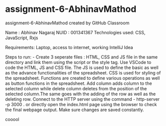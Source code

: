 # assignment-6-AbhinavMathod
assignment-6-AbhinavMathod created by GitHub Classroom

Name : Abhinav Nagaraj
NUID : 001341367
Technologies used: CSS, JavaScript, Rxjs

Requirements: Laptop, access to internet, working IntelliJ Idea

Steps to run: - Create 3 seperate files : HTML, CSS and JS file in the same directory and link them using the script or the style tag.
Use VSCode to code the HTML, JS and CSS file.
The JS is used to define the basic as well as the advance functionalities of the spreadsheet.
CSS is used for styling of the spreadsheet.
Functions are created to define various operations as well as button functions in the spreadsheet.
Add column adds column to the selected column while delete column deletes from the position of the selected column.The same goes with the adding of the row as well as the deleting row.
Connect to the HTTP server using the command - http-server -p 3000 . or directly open the index.html page using the browser to check the final webpage output. 
Make sure changes are saved constantly. 

cooool

